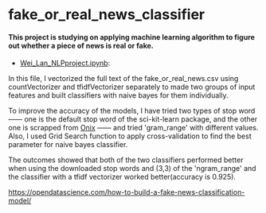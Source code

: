 # fake_or_real_news_classifier
#### This project is studying on applying machine learning algorithm to figure out whether a piece of news is real or fake.
* [Wei_Lan_NLPproject.ipynb](https://github.com/Lanwei02/fake_or_real_news_classifier/blob/master/Wei_Lan_NLPproject.ipynb): 

In this file, I vectorized the full text of the fake_or_real_news.csv using countVectorizer and tfidfVectorizer separately to made two groups of input features and built classifiers with naive bayes for them individually.

To improve the accuracy of the models, I have tried two types of stop word  —— one is the default stop word of the sci-kit-learn package, and the other one is scrapped from [Onix](http://www.lextek.com/manuals/onix/stopwords1.html) —— and tried 'gram_range' with different values. Also, I used Grid Search function to apply cross-validation to find the best parameter for naive bayes classifier. 

The outcomes showed that both of the two classifiers performed better when using the downloaded stop words and (3,3) of the 'ngram_range' and the classifier with a tfidf vectorizer worked better(accuracy is 0.925).



https://opendatascience.com/how-to-build-a-fake-news-classification-model/
